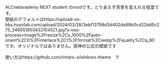 ALCnetavademy NEXT student のmodです。とりあえず背景を変えれる程度です。<br>
壁紙のデフォルトはhttps://upload-os-bbs.hoyolab.com/upload/2024/03/28/3ebf13798d3d402da99b0cd22dd5c275_349051803432104521.jpg?x-oss-process=image%2Fresize%2Cs_1000%2Fauto-orient%2C0%2Finterlace%2C1%2Fformat%2Cwebp%2Fquality%2Cq_80
です。オリジナルではありません。原神の公式の壁紙です<br><br>
使い方はhttps://github.com/rintaro-s/ishikoro-theme　で
